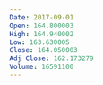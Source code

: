 ```yaml
---
Date: 2017-09-01
Open: 164.800003
High: 164.940002
Low: 163.630005
Close: 164.050003
Adj Close: 162.173279
Volume: 16591100
---
```

